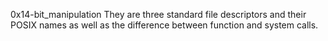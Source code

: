 0x14-bit_manipulation
They are three standard file descriptors and their POSIX names as well as the difference between function and system calls.
